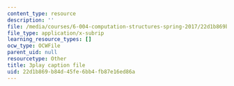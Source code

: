 ```yaml
---
content_type: resource
description: ''
file: /media/courses/6-004-computation-structures-spring-2017/22d1b869b84d45fe6bb4fb87e16ed86a_Sqhb-TGC4aQ.srt
file_type: application/x-subrip
learning_resource_types: []
ocw_type: OCWFile
parent_uid: null
resourcetype: Other
title: 3play caption file
uid: 22d1b869-b84d-45fe-6bb4-fb87e16ed86a
---
```


